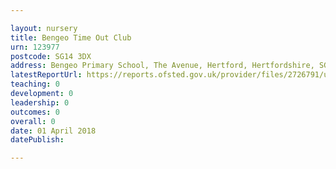```yaml
---

layout: nursery
title: Bengeo Time Out Club
urn: 123977
postcode: SG14 3DX
address: Bengeo Primary School, The Avenue, Hertford, Hertfordshire, SG14 3DX
latestReportUrl: https://reports.ofsted.gov.uk/provider/files/2726791/urn/123977.pdf
teaching: 0
development: 0
leadership: 0
outcomes: 0
overall: 0
date: 01 April 2018 
datePublish: 

---
```

